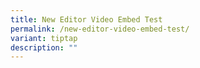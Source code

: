 ```yaml
---
title: New Editor Video Embed Test
permalink: /new-editor-video-embed-test/
variant: tiptap
description: ""
---
```

